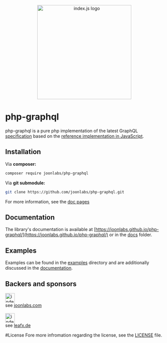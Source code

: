 <p align="center">
    <img src="https://joonlabs.com/php-graphql/logo.svg" alt="index.js logo" width="300" align="center" style="width: 300px; display: block; margin-left: auto; margin-right: auto;"/>
</p>

# php-graphql

php-graphql is a pure php implementation of the latest GraphQL [specification](https://github.com/graphql/graphql-spec)
based on the [reference implementation in JavaScript](https://github.com/graphql/graphql-js).

## Installation

Via **composer:**
```bash
composer require joonlabs/php-graphql
```

Via **git submodule:**

```bash
git clone https://github.com/joonlabs/php-graphql.git
```

For more information, see the [doc pages](https://joonlabs.github.io/php-graphql/docs/getting-started/)

## Documentation
The library's documentation is available at [https://joonlabs.github.io/php-graphql/](https://joonlabs.github.io/php-graphql/) or in the [docs](https://github.com/joonlabs/php-graphql/tree/master/docs) folder.

## Examples
Examples can be found in the [examples](https://github.com/joonlabs/php-graphql/tree/master/docs) directory and are additionally discussed in the [documentation](https://joonlabs.github.io/php-graphql/).
## Backers and sponsors

<img src="https://joonlabs.com/php-graphql/backers/joon.png" alt="index.js logo" height="30"/><br>
see [joonlabs.com](https://joonlabs.com)
<br>
<br>
<img src="https://joonlabs.com/php-graphql/backers/leafx.png" alt="index.js logo" height="30"/><br>
see [leafx.de](https://leafx.de)
<br>


#License
Fore more infromation regarding the license, see the [LICENSE](https://github.com/joonlabs/php-graphql/blob/master/LICENSE) file.
